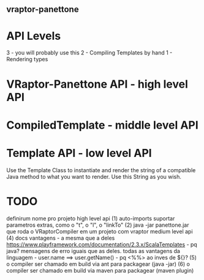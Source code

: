 ## vraptor-panettone

# API Levels

3 - you will probably use this
2 - Compiling Templates by hand
1 - Rendering types

# VRaptor-Panettone API - high level API

# CompiledTemplate - middle level API

# Template API - low level API

Use the Template Class to instantiate and render the string of a compatible Java method to what you want to render.
Use this String as you wish. 

# TODO
definirum nome pro projeto
high level api
(1)	auto-imports
	suportar parametros extras, como o "t", o "l", o "linkTo"
(2) java -jar panettone.jar que roda o VRaptorCompiler em um projeto com vraptor
medium level api
(4) docs
	vantagens
	- a mesma que a deles https://www.playframework.com/documentation/2.3.x/ScalaTemplates
	- pq java? mensagens de erro iguais que as deles. todas as vantagens da linguagem
	- user.name ==> user.getName()
	- pq <%%> ao inves de ${}?
(5) o compiler ser chamado em build via ant para packagear (java -jar)
(6) o compiler ser chamado em build via maven para packagear (maven plugin)
